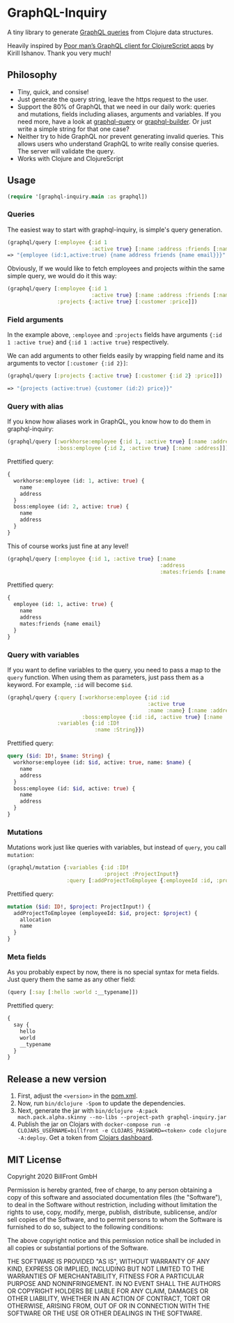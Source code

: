 # GraphQL-Inquiry

A tiny library to generate [GraphQL queries](https://graphql.org/) from Clojure data structures.

Heavily inspired by [Poor man’s GraphQL client for ClojureScript apps](https://medium.com/@kirill.ishanov/poor-mans-graphql-client-for-clojurescript-apps-8dc4b04e8738) by Kirill Ishanov. Thank you very much!

## Philosophy

* Tiny, quick, and consise!
* Just generate the query string, leave the https request to the user.
* Support the 80% of GraphQL that we need in our daily work: queries and mutations, fields including aliases, arguments and variables. If you need more, have a look at [graphql-query](https://github.com/district0x/graphql-query) or [graphql-builder](https://github.com/retro/graphql-builder). Or just write a simple string for that one case?
* Neither try to hide GraphQL nor prevent generating invalid queries. This allows users who understand GraphQL to write really consise queries. The server will validate the query.
* Works with Clojure and ClojureScript

## Usage

```Clojure
(require '[graphql-inquiry.main :as graphql])
```

### Queries

The easiest way to start with graphql-inquiry, is simple's query generation.

```Clojure
(graphql/query [:employee {:id 1
                           :active true} [:name :address :friends [:name :email]]])
=> "{employee (id:1,active:true) {name address friends {name email}}}"
```

Obviously, If we would like to fetch employees and projects within the same simple query, we would do it this way:

```Clojure
(graphql/query [:employee {:id 1
                           :active true} [:name :address :friends [:name :email]]
                :projects {:active true} [:customer :price]])
```

### Field arguments

In the example above, `:employee` and `:projects` fields have arguments `{:id 1 :active true}` and `{:id 1 :active true}` respectively.

We can add arguments to other fields easily by wrapping field name and its arguments to vector `[:customer {:id 2}]`:

```Clojure
(graphql/query [:projects {:active true} [:customer {:id 2} :price]])

=> "{projects (active:true) {customer (id:2) price}}"
```

### Query with alias

If you know how aliases work in GraphQL, you know how to do them in graphql-inquiry:

```Clojure
(graphql/query [:workhorse:employee {:id 1, :active true} [:name :address]
                :boss:employee {:id 2, :active true} [:name :address]])
```

Prettified query:
```graphql
{
  workhorse:employee (id: 1, active: true) {
    name
    address
  }
  boss:employee (id: 2, active: true) {
    name
    address
  }
}
```

This of course works just fine at any level!
```Clojure
(graphql/query [:employee {:id 1, :active true} [:name
                                                 :address
                                                 :mates:friends [:name :email]]])
```
Prettified query:
```graphql
{
  employee (id: 1, active: true) {
    name
    address
    mates:friends {name email}
  }
}
```

### Query with variables

If you want to define variables to the query, you need to pass a map to the `query` function. When using them as parameters, just pass them as a keyword. For example, `:id` will become `$id`.

```Clojure
(graphql/query {:query [:workhorse:employee {:id :id
                                             :active true
                                             :name :name} [:name :address]
                        :boss:employee {:id :id, :active true} [:name :address]]
                :variables {:id :ID!
                            :name :String}})
```
Prettified query:
```graphql
query ($id: ID!, $name: String) {
  workhorse:employee (id: $id, active: true, name: $name) {
    name
    address
  }
  boss:employee (id: $id, active: true) {
    name
    address
  }
}
```

### Mutations

Mutations work just like queries with variables, but instead of `query`, you call `mutation`:

```Clojure
(graphql/mutation {:variables {:id :ID!
                               :project :ProjectInput!}
                   :query [:addProjectToEmployee {:employeeId :id, :project :project} [:allocation :name]]})
```
Prettified query:
```graphql
mutation ($id: ID!, $project: ProjectInput!) {
  addProjectToEmployee (employeeId: $id, project: $project) {
    allocation
    name
  }
}
```

### Meta fields

As you probably expect by now, there is no special syntax for meta fields. Just query them the same as any other field:

```Clojure
(query [:say [:hello :world :__typename]])
```
Prettified query:
```graphql
{
  say {
    hello
    world
    __typename
  }
}
```

## Release a new version

1. First, adjust the `<version>` in the [pom.xml](./pom.xml).
2. Now, run `bin/dclojure -Spom` to update the dependencies.
3. Next, generate the jar with `bin/dclojure -A:pack mach.pack.alpha.skinny --no-libs --project-path graphql-inquiry.jar`
4. Publish the jar on Clojars with `docker-compose run -e CLOJARS_USERNAME=billfront -e CLOJARS_PASSWORD=<token> code clojure -A:deploy`. Get a token from [Clojars dashboard](https://clojars.org/tokens).

## MIT License

Copyright 2020 BillFront GmbH

Permission is hereby granted, free of charge, to any person obtaining a copy of this software and associated documentation files (the "Software"), to deal in the Software without restriction, including without limitation the rights to use, copy, modify, merge, publish, distribute, sublicense, and/or sell copies of the Software, and to permit persons to whom the Software is furnished to do so, subject to the following conditions:

The above copyright notice and this permission notice shall be included in all copies or substantial portions of the Software.

THE SOFTWARE IS PROVIDED "AS IS", WITHOUT WARRANTY OF ANY KIND, EXPRESS OR IMPLIED, INCLUDING BUT NOT LIMITED TO THE WARRANTIES OF MERCHANTABILITY, FITNESS FOR A PARTICULAR PURPOSE AND NONINFRINGEMENT. IN NO EVENT SHALL THE AUTHORS OR COPYRIGHT HOLDERS BE LIABLE FOR ANY CLAIM, DAMAGES OR OTHER LIABILITY, WHETHER IN AN ACTION OF CONTRACT, TORT OR OTHERWISE, ARISING FROM, OUT OF OR IN CONNECTION WITH THE SOFTWARE OR THE USE OR OTHER DEALINGS IN THE SOFTWARE.
